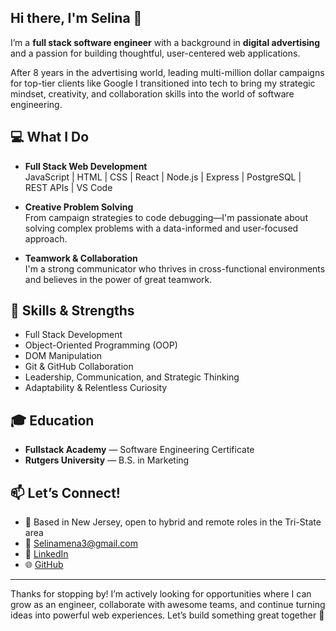 ## Hi there, I'm Selina 👋

I’m a **full stack software engineer** with a background in **digital advertising** and a passion for building thoughtful, user-centered web applications.

After 8 years in the advertising world, leading multi-million dollar campaigns for top-tier clients like Google I transitioned into tech to bring my strategic mindset, creativity, and collaboration skills into the world of software engineering.

## 💻 What I Do

- **Full Stack Web Development**  
  JavaScript | HTML | CSS | React | Node.js | Express | PostgreSQL | REST APIs | VS Code

- **Creative Problem Solving**  
  From campaign strategies to code debugging—I'm passionate about solving complex problems with a data-informed and user-focused approach.

- **Teamwork & Collaboration**  
  I'm a strong communicator who thrives in cross-functional environments and believes in the power of great teamwork.

## 🧠 Skills & Strengths

- Full Stack Development
- Object-Oriented Programming (OOP)
- DOM Manipulation
- Git & GitHub Collaboration
- Leadership, Communication, and Strategic Thinking
- Adaptability & Relentless Curiosity

## 🎓 Education

- **Fullstack Academy** — Software Engineering Certificate 
- **Rutgers University** — B.S. in Marketing 

## 📫 Let’s Connect!

- 📍 Based in New Jersey, open to hybrid and remote roles in the Tri-State area  
- 📧 [Selinamena3@gmail.com](mailto:Selinamena3@gmail.com)  
- 💼 [LinkedIn](https://linkedin.com/in/selina-mena)  
- 🌐 [GitHub](https://github.com/selina-M28)

---

Thanks for stopping by! I’m actively looking for opportunities where I can grow as an engineer, collaborate with awesome teams, and continue turning ideas into powerful web experiences. Let’s build something great together 🚀


<!--
**Selina-M28/Selina-M28** is a ✨ _special_ ✨ repository because its `README.md` (this file) appears on your GitHub profile.

Here are some ideas to get you started:

- 🔭 I’m currently working on ...
- 🌱 I’m currently learning 
- 👯 I’m looking to collaborate on ...
- 🤔 I’m looking for help with ...
- 💬 Ask me about ...
- 📫 How to reach me: ...
- 😄 Pronouns: ...
- ⚡ Fun fact: ...
-->
